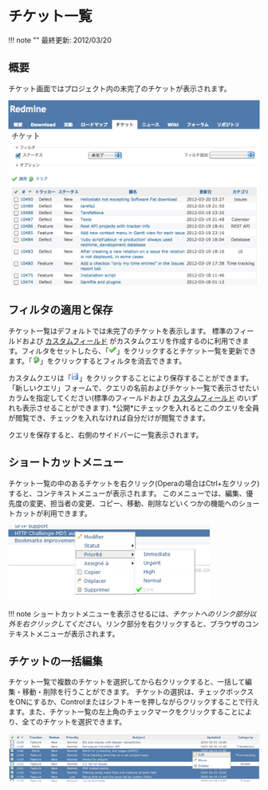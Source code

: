 チケット一覧
============

!!! note ""
    最終更新: 2012/03/20

概要
----

チケット画面ではプロジェクト内の未完了のチケットが表示されます。

![](RedmineIssueList/issuelist_overview.png)

フィルタの適用と保存
--------------------

チケット一覧はデフォルトでは未完了のチケットを表示します。
標準のフィールドおよび [カスタムフィールド](RedmineCustomFields) がカスタムクエリを作成するのに利用できます。フィルタをセットしたら、「![](redmine-dist-images/true.png)」をクリックするとチケット一覧を更新できます。「![](redmine-dist-images/reload.png)」をクリックするとフィルタを消去できます。

カスタムクエリは「![](redmine-dist-images/save.png)」をクリックすることにより保存することができます。
「新しいクエリ」フォームで、クエリの名前およびチケット一覧で表示させたいカラムを指定してください(標準のフィールドおよび [カスタムフィールド](RedmineCustomFields) のいずれも表示させることができます). \*公開\*にチェックを入れるとこのクエリを全員が閲覧でき、チェックを入れなければ自分だけが閲覧できます。

クエリを保存すると、右側のサイドバーに一覧表示されます。

ショートカットメニュー
----------------------

チケット一覧の中のあるチケットを右クリック(Operaの場合はCtrl+左クリック)すると、コンテキストメニューが表示されます。
このメニューでは、編集、優先度の変更、担当者の変更、コピー、移動、削除などいくつかの機能へのショートカットが利用できます。

![](RedmineIssueList/shortcut_menu.png)

!!! note
    ショートカットメニューを表示させるには、*チケットへのリンク部分以外を右クリックしてください*。リンク部分を右クリックすると、ブラウザのコンテキストメニューが表示されます。

チケットの一括編集
------------------

チケット一覧で複数のチケットを選択してから右クリックすると、一括して編集・移動・削除を行うことができます。
チケットの選択は、チェックボックスをONにするか、Controlまたはシフトキーを押しながらクリックすることで行えます。また、チケット一覧の左上角のチェックマークをクリックすることにより、全てのチケットを選択できます。

![](RedmineIssueList/bulk-edit.png)
